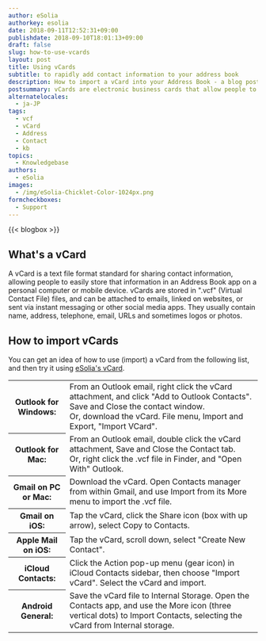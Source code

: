```yaml
---
author: eSolia
authorkey: esolia
date: 2018-09-11T12:52:31+09:00
publishdate: 2018-09-10T18:01:13+09:00
draft: false
slug: how-to-use-vcards
layout: post
title: Using vCards
subtitle: to rapidly add contact information to your address book
description: How to import a vCard into your Address Book - a blog post from eSolia Inc.
postsummary: vCards are electronic business cards that allow people to exchange contact information easily.
alternatelocales:
  - ja-JP
tags:
  - vcf
  - vCard
  - Address
  - Contact
  - kb
topics:
  - Knowledgebase
authors:
  - eSolia
images:
  - /img/eSolia-Chicklet-Color-1024px.png
formcheckboxes:
  - Support
---
```


{{< blogbox >}}

## What's a vCard

A vCard is a text file format standard for sharing contact information, allowing people to easily store that information in an Address Book app on a personal computer or mobile device. vCards are stored in ".vcf" (Virtual Contact File) files, and can be attached to emails, linked on websites, or sent via instant messaging or other social media apps. They usually contain name, address, telephone, email, URLs and sometimes logos or photos.

## How to import vCards

You can get an idea of how to use (import) a vCard from the following list, and then try it using [eSolia's vCard](/eSolia-Contacts-vCard.vcf).

<table class="table is-striped is-hoverable is-fullwidth is-bordered is-size-7-mobile is-size-6-tablet is-size-5-desktop">
  <tbody>
    <tr>
      <th class="has-text-right">Outlook for Windows:</th>
      <td>From an Outlook email, right click the vCard attachment, and click "Add to Outlook Contacts". Save and Close the contact window. 
<br>Or, download the vCard. File menu, Import and Export, "Import VCard".</td>
    </tr>
    <tr>
      <th class="has-text-right">Outlook for Mac:</th>
      <td>From an Outlook email, double click the vCard attachment, Save and Close the Contact tab.<br>Or, right click the .vcf file in Finder, and "Open With" Outlook.</td>
    </tr>
    <tr>
      <th class="has-text-right">Gmail on PC or Mac:</th>
      <td>Download the vCard. Open Contacts manager from within Gmail, and use Import from its More menu to import the .vcf file.</td>
    </tr>
    <tr>
      <th class="has-text-right">Gmail on iOS:</th>
      <td>Tap the vCard, click the Share icon (box with up arrow), select Copy to Contacts.</td>
    </tr>
    <tr>
      <th class="has-text-right">Apple Mail on iOS:</th>
      <td>Tap the vCard, scroll down, select "Create New Contact".</td>
    </tr>
    <tr>
      <th class="has-text-right">iCloud Contacts:</th>
      <td>Click the Action pop-up menu (gear icon) in iCloud Contacts sidebar, then choose "Import vCard". Select the vCard and import.</td>
    </tr>
    <tr>
      <th class="has-text-right">Android General:</th>
      <td>Save the vCard file to Internal Storage. Open the Contacts app, and use the More icon (three vertical dots) to Import Contacts, selecting the vCard from Internal storage.</td>
    </tr>    
  </tbody>
</table>
